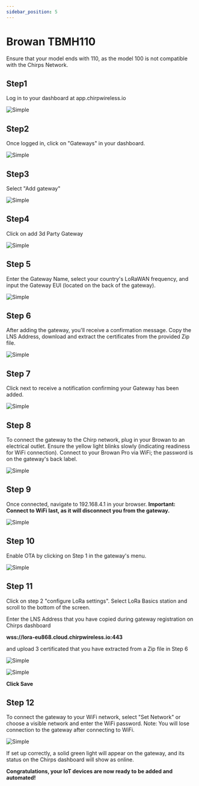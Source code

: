 ```yaml
---
sidebar_position: 5
---
```


# Browan TBMH110

Ensure that your model ends with 110, as the model 100 is not compatible with the Chirps Network.

## Step1

Log in to your dashboard at app.chirpwireless.io

![Simple](image1.jpg)



## Step2

Once logged in, click on "Gateways" in your dashboard.

![Simple](image2.jpg)




## Step3

Select "Add gateway"

![Simple](image3.jpg)




## Step4

Click on add 3d Party Gateway

![Simple](image3a.jpg)




## Step 5

Enter the Gateway Name, select your country's LoRaWAN frequency, and input the Gateway EUI (located on the back of the gateway).

![Simple](image4.jpg)




## Step 6

After adding the gateway, you'll receive a confirmation message. Copy the LNS Address, download and extract the certificates from the provided Zip file.

![Simple](image5.jpg)




## Step 7

Click next to receive a notification confirming your Gateway has been added.

![Simple](image6.jpg)





## Step 8

To connect the gateway to the Chirp network, plug in your Browan to an electrical outlet. Ensure the yellow light blinks slowly (indicating readiness for WiFi connection). Connect to your Browan Pro via WiFi; the password is on the gateway's back label.

![Simple](image7.jpg)




## Step 9

Once connected, navigate to 192.168.4.1 in your browser. **Important: Connect to WiFi last, as it will disconnect you from the gateway.**

![Simple](image8.jpg)




## Step 10

Enable OTA by clicking on Step 1 in the gateway's menu.

![Simple](image9.jpg)




## Step 11

Click on step 2 "configure LoRa settings". Select LoRa Basics station and scroll to the bottom of the screen.

Enter the LNS Address that you have copied during gateway registration on Chirps dashboard

**wss://lora-eu868.cloud.chirpwireless.io:443**

and upload 3 certificated that you have extracted from a Zip file in Step 6

![Simple](image10.jpg)

![Simple](image11.jpg)




**Click Save**




## Step 12

To connect the gateway to your WiFi network, select "Set Network" or choose a visible network and enter the WiFi password. Note: You will lose connection to the gateway after connecting to WiFi.



![Simple](image12.jpg)




If set up correctly, a solid green light will appear on the gateway, and its status on the Chirps dashboard will show as online.

**Congratulations, your IoT devices are now ready to be added and automated!**
